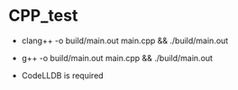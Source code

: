 # CPP_test
- clang++ -o build/main.out main.cpp && ./build/main.out
- g++ -o build/main.out main.cpp && ./build/main.out

- CodeLLDB is required